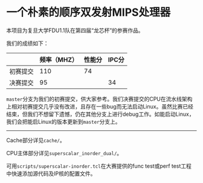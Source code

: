 # 一个朴素的顺序双发射MIPS处理器

本项目为复旦大学FDU1.1队在第四届“龙芯杯”的参赛作品。



我们的成绩如下：

|          | 频率（MHZ） | 性能分 | IPC分 |
| -------- | ----------- | ------ | ----- |
| 初赛提交 | 110         | 74     |       |
| 决赛提交 | 95          |        | 34    |

`master`分支为我们的初赛提交，供大家参考。我们决赛提交的CPU在流水线架构上相对初赛提交几乎没有改进，且存在一些bug而无法启动Linux。虽然比赛已经结束，但我们不想留下遗憾，仍在其他分支上进行debug工作。如能启动Linux，我们会把能启Linux的版本更新到`master`分支上。



------

Cache部分详见`cache/`。

CPU主体部分详见`superscalar_inorder_dual/`。

可用`scripts/superscalar-inorder.tcl`在大赛提供的func test或perf test工程中快速添加源代码及IP核的配置文件。